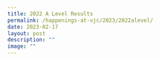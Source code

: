 ```yaml
---
title: 2022 A Level Results
permalink: /happenings-at-vjc/2023/2022alevel/
date: 2023-02-17
layout: post
description: ""
image: ""
---
```

